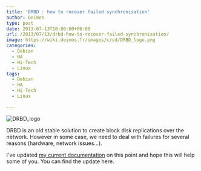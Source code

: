 ```yaml
---
title: 'DRBD : how to recover failed synchronisation'
author: Deimos
type: post
date: 2013-07-13T10:00:00+00:00
url: /2013/07/13/drbd-how-to-recover-failed-synchronisation/
image: https://wiki.deimos.fr/images/c/cd/DRBD_logo.png
categories:
  - Debian
  - HA
  - Hi-Tech
  - Linux
tags:
  - Debian
  - HA
  - Hi-Tech
  - Linux

---
```

![DRBD_logo](https://wiki.deimos.fr/images/c/cd/DRBD_logo.png)

DRBD is an old stable solution to create block disk replications over the network. However in some case, we need to deal with failures for several reasons (hardware, network issues...).

I've updated [my current documentation](http://wiki.deimos.fr/Installation_et_configuration_de_DRBD) on this point and hope this will help some of you. You can find the update here.